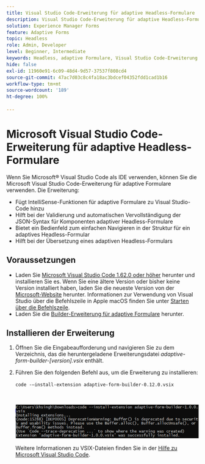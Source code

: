 ```yaml
---
title: Visual Studio Code-Erweiterung für adaptive Headless-Formulare
description: Visual Studio Code-Erweiterung für adaptive Headless-Formulare
solution: Experience Manager Forms
feature: Adaptive Forms
topic: Headless
role: Admin, Developer
level: Beginner, Intermediate
keywords: Headless, adaptive Formulare, Visual Studio Code-Erweiterung
hide: false
exl-id: 11960e91-6c09-48d4-9d57-37537f808cd4
source-git-commit: 47ac7d03c8c4fa18ac3bdcef04352fdd1cad1b16
workflow-type: tm+mt
source-wordcount: '189'
ht-degree: 100%

---
```


# Microsoft Visual Studio Code-Erweiterung für adaptive Headless-Formulare

Wenn Sie Microsoft® Visual Studio Code als IDE verwenden, können Sie die Microsoft Visual Studio Code-Erweiterung für adaptive Formulare verwenden. Die Erweiterung:

* Fügt IntelliSense-Funktionen für adaptive Formulare zu Visual Studio-Code hinzu
* Hilft bei der Validierung und automatischen Vervollständigung der JSON-Syntax für Komponenten adaptiver Headless-Formulare
* Bietet ein Bedienfeld zum einfachen Navigieren in der Struktur für ein adaptives Headless-Formular
* Hilft bei der Übersetzung eines adaptiven Headless-Formulars

<!-- 

The extension o easily navigate the structure 

Adobe provides an extension for Microsoft&reg; Visual Studio Code to make it easier for you to navigate structure and develop Headless adaptive forms in Visual Studio Code. The extension adds Adaptive Forms related IntelliSense capabilities and helps auto-complete Headless adaptive forms JSON syntax. It also adds a panel, titled Forms Tree, to help navigate structure of Headless adaptive form. 

-->

## Voraussetzungen

* Laden Sie [Microsoft Visual Studio Code 1.62.0 oder höher](https://code.visualstudio.com/docs/supporting/FAQ#_how-do-i-find-the-version) herunter und installieren Sie es. Wenn Sie eine ältere Version oder bisher keine Version installiert haben, laden Sie die neueste Version von der [Microsoft-Website](https://code.visualstudio.com/docs/setup/setup-overview) herunter. Informationen zur Verwendung von Visual Studio über die Befehlszeile in Apple macOS finden Sie unter [Starten über die Befehlszeile](https://code.visualstudio.com/docs/setup/mac#_launching-from-the-command-line).
* Laden Sie die [Builder-Erweiterung für adaptive Formulare](/help/assets/adaptive-form-builder-0.12.0.vsix) herunter.

## Installieren der Erweiterung

1. Öffnen Sie die Eingabeaufforderung und navigieren Sie zu dem Verzeichnis, das die heruntergeladene Erweiterungsdatei *adaptive-form-builder-[version].vsix* enthält.

1. Führen Sie den folgenden Befehl aus, um die Erweiterung zu installieren:

   `code -–install-extension adaptive-form-builder-0.12.0.vsix`

   <br>

   ![Installieren der Erweiterung](/help/assets/install-extension.png)


   Weitere Informationen zu VSIX-Dateien finden Sie in der [Hilfe zu Microsoft Visual Studio Code](https://code.visualstudio.com/docs/editor/extension-marketplace#_install-from-a-vsix).
